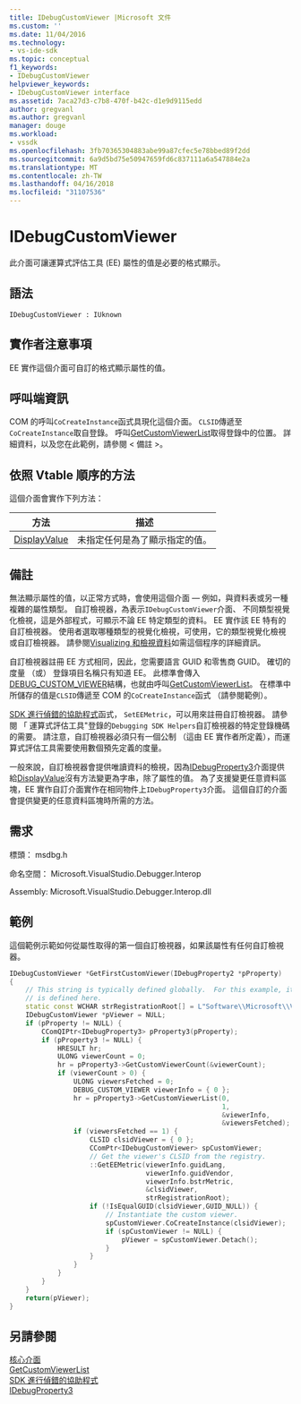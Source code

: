 ```yaml
---
title: IDebugCustomViewer |Microsoft 文件
ms.custom: ''
ms.date: 11/04/2016
ms.technology:
- vs-ide-sdk
ms.topic: conceptual
f1_keywords:
- IDebugCustomViewer
helpviewer_keywords:
- IDebugCustomViewer interface
ms.assetid: 7aca27d3-c7b8-470f-b42c-d1e9d9115edd
author: gregvanl
ms.author: gregvanl
manager: douge
ms.workload:
- vssdk
ms.openlocfilehash: 3fb70365304883abe99a87cfec5e78bbed89f2dd
ms.sourcegitcommit: 6a9d5bd75e50947659fd6c837111a6a547884e2a
ms.translationtype: MT
ms.contentlocale: zh-TW
ms.lasthandoff: 04/16/2018
ms.locfileid: "31107536"
---
```

# <a name="idebugcustomviewer"></a>IDebugCustomViewer
此介面可讓運算式評估工具 (EE) 屬性的值是必要的格式顯示。  
  
## <a name="syntax"></a>語法  
  
```  
IDebugCustomViewer : IUknown  
```  
  
## <a name="notes-for-implementers"></a>實作者注意事項  
 EE 實作這個介面可自訂的格式顯示屬性的值。  
  
## <a name="notes-for-callers"></a>呼叫端資訊  
 COM 的呼叫`CoCreateInstance`函式具現化這個介面。 `CLSID`傳遞至`CoCreateInstance`取自登錄。 呼叫[GetCustomViewerList](../../../extensibility/debugger/reference/idebugproperty3-getcustomviewerlist.md)取得登錄中的位置。 詳細資料，以及您在此範例，請參閱 < 備註 >。  
  
## <a name="methods-in-vtable-order"></a>依照 Vtable 順序的方法  
 這個介面會實作下列方法：  
  
|方法|描述|  
|------------|-----------------|  
|[DisplayValue](../../../extensibility/debugger/reference/idebugcustomviewer-displayvalue.md)|未指定任何是為了顯示指定的值。|  
  
## <a name="remarks"></a>備註  
 無法顯示屬性的值，以正常方式時，會使用這個介面 — 例如，與資料表或另一種複雜的屬性類型。 自訂檢視器，為表示`IDebugCustomViewer`介面、 不同類型視覺化檢視，這是外部程式，可顯示不論 EE 特定類型的資料。 EE 實作該 EE 特有的自訂檢視器。 使用者選取哪種類型的視覺化檢視，可使用，它的類型視覺化檢視或自訂檢視器。 請參閱[Visualizing 和檢視資料](../../../extensibility/debugger/visualizing-and-viewing-data.md)如需這個程序的詳細資訊。  
  
 自訂檢視器註冊 EE 方式相同，因此，您需要語言 GUID 和零售商 GUID。 確切的度量 （或） 登錄項目名稱只有知道 EE。 此標準會傳入[DEBUG_CUSTOM_VIEWER](../../../extensibility/debugger/reference/debug-custom-viewer.md)結構，也就由呼叫[GetCustomViewerList](../../../extensibility/debugger/reference/idebugproperty3-getcustomviewerlist.md)。 在標準中所儲存的值是`CLSID`傳遞至 COM 的`CoCreateInstance`函式 （請參閱範例）。  
  
 [SDK 進行偵錯的協助程式](../../../extensibility/debugger/reference/sdk-helpers-for-debugging.md)函式， `SetEEMetric`，可以用來註冊自訂檢視器。 請參閱 「 運算式評估工具"登錄的`Debugging SDK Helpers`自訂檢視器的特定登錄機碼的需要。 請注意，自訂檢視器必須只有一個公制 （這由 EE 實作者所定義），而運算式評估工具需要使用數個預先定義的度量。  
  
 一般來說，自訂檢視器會提供唯讀資料的檢視，因為[IDebugProperty3](../../../extensibility/debugger/reference/idebugproperty3.md)介面提供給[DisplayValue](../../../extensibility/debugger/reference/idebugcustomviewer-displayvalue.md)沒有方法變更為字串，除了屬性的值。 為了支援變更任意資料區塊，EE 實作自訂介面實作在相同物件上`IDebugProperty3`介面。 這個自訂的介面會提供變更的任意資料區塊時所需的方法。  
  
## <a name="requirements"></a>需求  
 標頭： msdbg.h  
  
 命名空間： Microsoft.VisualStudio.Debugger.Interop  
  
 Assembly: Microsoft.VisualStudio.Debugger.Interop.dll  
  
## <a name="example"></a>範例  
 這個範例示範如何從屬性取得的第一個自訂檢視器，如果該屬性有任何自訂檢視器。  
  
```cpp  
IDebugCustomViewer *GetFirstCustomViewer(IDebugProperty2 *pProperty)  
{  
    // This string is typically defined globally.  For this example, it  
    // is defined here.  
    static const WCHAR strRegistrationRoot[] = L"Software\\Microsoft\\VisualStudio\\8.0Exp";  
    IDebugCustomViewer *pViewer = NULL;  
    if (pProperty != NULL) {  
        CComQIPtr<IDebugProperty3> pProperty3(pProperty);  
        if (pProperty3 != NULL) {  
            HRESULT hr;  
            ULONG viewerCount = 0;  
            hr = pProperty3->GetCustomViewerCount(&viewerCount);  
            if (viewerCount > 0) {  
                ULONG viewersFetched = 0;  
                DEBUG_CUSTOM_VIEWER viewerInfo = { 0 };  
                hr = pProperty3->GetCustomViewerList(0,  
                                                     1,  
                                                     &viewerInfo,  
                                                     &viewersFetched);  
                if (viewersFetched == 1) {  
                    CLSID clsidViewer = { 0 };  
                    CComPtr<IDebugCustomViewer> spCustomViewer;  
                    // Get the viewer's CLSID from the registry.  
                    ::GetEEMetric(viewerInfo.guidLang,  
                                  viewerInfo.guidVendor,  
                                  viewerInfo.bstrMetric,  
                                  &clsidViewer,  
                                  strRegistrationRoot);  
                    if (!IsEqualGUID(clsidViewer,GUID_NULL)) {  
                        // Instantiate the custom viewer.  
                        spCustomViewer.CoCreateInstance(clsidViewer);  
                        if (spCustomViewer != NULL) {  
                            pViewer = spCustomViewer.Detach();  
                        }  
                    }  
                }  
            }  
        }  
    }  
    return(pViewer);  
}  
```  
  
## <a name="see-also"></a>另請參閱  
 [核心介面](../../../extensibility/debugger/reference/core-interfaces.md)   
 [GetCustomViewerList](../../../extensibility/debugger/reference/idebugproperty3-getcustomviewerlist.md)   
 [SDK 進行偵錯的協助程式](../../../extensibility/debugger/reference/sdk-helpers-for-debugging.md)   
 [IDebugProperty3](../../../extensibility/debugger/reference/idebugproperty3.md)